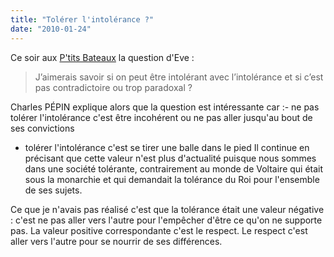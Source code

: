```yaml
---
title: "Tolérer l'intolérance ?"
date: "2010-01-24"
---
```


Ce soir aux [P'tits Bateaux](http://sites.radiofrance.fr/franceinter/em/ptitsbateaux/) la question d'Eve :

> J’aimerais savoir si on peut être intolérant avec l’intolérance et si c’est pas contradictoire ou trop paradoxal ?

Charles PÉPIN explique alors que la question est intéressante car :- ne pas tolérer l'intolérance c'est être incohérent ou ne pas aller jusqu'au bout de ses convictions
- tolérer l'intolérance c'est se tirer une balle dans le pied
Il continue en précisant que cette valeur n'est plus d'actualité puisque nous sommes dans une société tolérante, contrairement au monde de Voltaire qui était sous la monarchie et qui demandait la tolérance du Roi pour l'ensemble de ses sujets.

Ce que je n'avais pas réalisé c'est que la tolérance était une valeur négative : c'est ne pas aller vers l'autre pour l'empêcher d'être ce qu'on ne supporte pas. La valeur positive correspondante c'est le respect. Le respect c'est aller vers l'autre pour se nourrir de ses différences.
